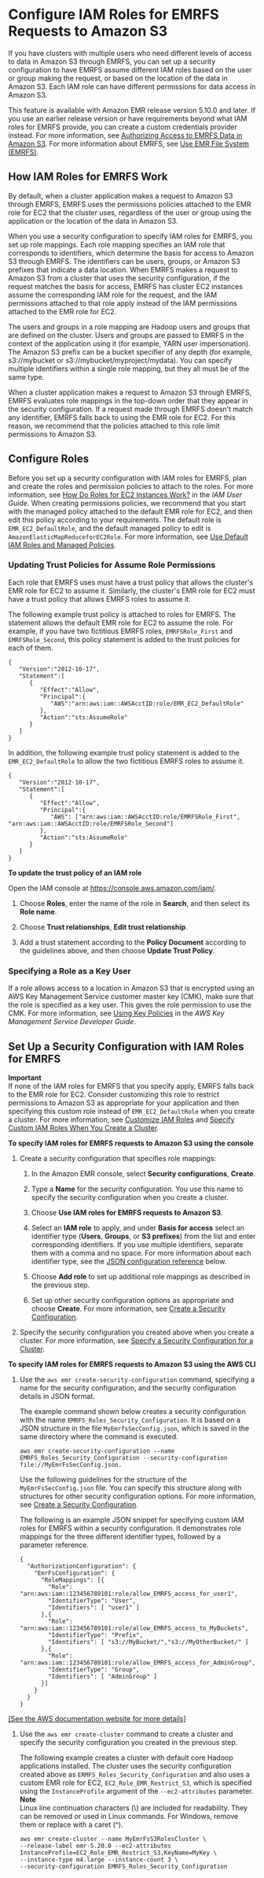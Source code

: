 # Configure IAM Roles for EMRFS Requests to Amazon S3<a name="emr-emrfs-iam-roles"></a>

If you have clusters with multiple users who need different levels of access to data in Amazon S3 through EMRFS, you can set up a security configuration to have EMRFS assume different IAM roles based on the user or group making the request, or based on the location of the data in Amazon S3\. Each IAM role can have different permissions for data access in Amazon S3\.

This feature is available with Amazon EMR release version 5\.10\.0 and later\. If you use an earlier release version or have requirements beyond what IAM roles for EMRFS provide, you can create a custom credentials provider instead\. For more information, see [Authorizing Access to EMRFS Data in Amazon S3](emr-plan-credentialsprovider.md)\. For more information about EMRFS, see [Use EMR File System \(EMRFS\)](emr-fs.md)\.

## How IAM Roles for EMRFS Work<a name="emr-emrfs-iam-roles-concepts"></a>

By default, when a cluster application makes a request to Amazon S3 through EMRFS, EMRFS uses the permissions policies attached to the EMR role for EC2 that the cluster uses, regardless of the user or group using the application or the location of the data in Amazon S3\.

When you use a security configuration to specify IAM roles for EMRFS, you set up role mappings\. Each role mapping specifies an IAM role that corresponds to identifiers, which determine the basis for access to Amazon S3 through EMRFS\. The identifiers can be users, groups, or Amazon S3 prefixes that indicate a data location\. When EMRFS makes a request to Amazon S3 from a cluster that uses the security configuration, if the request matches the basis for access, EMRFS has cluster EC2 instances assume the corresponding IAM role for the request, and the IAM permissions attached to that role apply instead of the IAM permissions attached to the EMR role for EC2\.

The users and groups in a role mapping are Hadoop users and groups that are defined on the cluster\. Users and groups are passed to EMRFS in the context of the application using it \(for example, YARN user impersonation\)\. The Amazon S3 prefix can be a bucket specifier of any depth \(for example, s3://mybucket or s3://mybucket/myproject/mydata\)\. You can specify multiple identifiers within a single role mapping, but they all must be of the same type\.

When a cluster application makes a request to Amazon S3 through EMRFS, EMRFS evaluates role mappings in the top\-down order that they appear in the security configuration\. If a request made through EMRFS doesn’t match any identifier, EMRFS falls back to using the EMR role for EC2\. For this reason, we recommend that the policies attached to this role limit permissions to Amazon S3\. 

## Configure Roles<a name="emr-emrfs-iam-roles-role-configuration"></a>

Before you set up a security configuration with IAM roles for EMRFS, plan and create the roles and permission policies to attach to the roles\. For more information, see [How Do Roles for EC2 Instances Work?](http://docs.aws.amazon.com/IAM/latest/UserGuide/id_roles_use_switch-role-ec2.html) in the *IAM User Guide*\. When creating permissions policies, we recommend that you start with the managed policy attached to the default EMR role for EC2, and then edit this policy according to your requirements\. The default role is `EMR_EC2_DefaultRole`, and the default managed policy to edit is `AmazonElasticMapReduceforEC2Role`\. For more information, see [Use Default IAM Roles and Managed Policies](emr-iam-roles-defaultroles.md)\.

### Updating Trust Policies for Assume Role Permissions<a name="w3ab1c21c19b9b5"></a>

Each role that EMRFS uses must have a trust policy that allows the cluster's EMR role for EC2 to assume it\. Similarly, the cluster's EMR role for EC2 must have a trust policy that allows EMRFS roles to assume it\.

The following example trust policy is attached to roles for EMRFS\. The statement allows the default EMR role for EC2 to assume the role\. For example, if you have two fictitious EMRFS roles, `EMRFSRole_First` and `EMRFSRole_Second`, this policy statement is added to the trust policies for each of them\.

```
{
   "Version":"2012-10-17",
   "Statement":[
      {
         "Effect":"Allow",
         "Principal":{
            "AWS":"arn:aws:iam::AWSAcctID:role/EMR_EC2_DefaultRole"
         },
         "Action":"sts:AssumeRole"
      }
   ]
}
```

In addition, the following example trust policy statement is added to the `EMR_EC2_DefaultRole` to allow the two fictitious EMRFS roles to assume it\.

```
{
   "Version":"2012-10-17",
   "Statement":[
      {
         "Effect":"Allow",
         "Principal":{
            "AWS": ["arn:aws:iam::AWSAcctID:role/EMRFSRole_First", "arn:aws:iam::AWSAcctID:role/EMRFSRole_Second"]
         },
         "Action":"sts:AssumeRole"
      }
   ]
}
```

**To update the trust policy of an IAM role**

Open the IAM console at [https://console\.aws\.amazon\.com/iam/](https://console.aws.amazon.com/iam/)\.

1. Choose **Roles**, enter the name of the role in **Search**, and then select its **Role name**\.

1. Choose **Trust relationships**, **Edit trust relationship**\.

1. Add a trust statement according to the **Policy Document** according to the guidelines above, and then choose **Update Trust Policy**\.

### Specifying a Role as a Key User<a name="w3ab1c21c19b9b7"></a>

If a role allows access to a location in Amazon S3 that is encrypted using an AWS Key Management Service customer master key \(CMK\), make sure that the role is specified as a key user\. This gives the role permission to use the CMK\. For more information, see [Using Key Policies](http://docs.aws.amazon.com/kms/latest/developerguide/key-policies.html#key-policy-default-allow-users) in the *AWS Key Management Service Developer Guide*\.

## Set Up a Security Configuration with IAM Roles for EMRFS<a name="emr-emrfs-iam-roles-setup"></a>

**Important**  
If none of the IAM roles for EMRFS that you specify apply, EMRFS falls back to the EMR role for EC2\. Consider customizing this role to restrict permissions to Amazon S3 as appropriate for your application and then specifying this custom role instead of `EMR_EC2_DefaultRole` when you create a cluster\. For more information, see [Customize IAM Roles](emr-iam-roles-custom.md) and [Specify Custom IAM Roles When You Create a Cluster](emr-iam-roles-custom.md#emr-iam-roles-launch-jobflow)\.

**To specify IAM roles for EMRFS requests to Amazon S3 using the console**

1. Create a security configuration that specifies role mappings:

   1. In the Amazon EMR console, select **Security configurations**, **Create**\.

   1. Type a **Name** for the security configuration\. You use this name to specify the security configuration when you create a cluster\.

   1. Choose **Use IAM roles for EMRFS requests to Amazon S3**\.

   1. Select an **IAM role** to apply, and under **Basis for access** select an identifier type \(**Users**, **Groups**, or **S3 prefixes**\) from the list and enter corresponding identifiers\. If you use multiple identifiers, separate them with a comma and no space\. For more information about each identifier type, see the [JSON configuration reference](#emrfs-seccfg-json) below\.

   1. Choose **Add role** to set up additional role mappings as described in the previous step\.

   1. Set up other security configuration options as appropriate and choose **Create**\. For more information, see [Create a Security Configuration](emr-create-security-configuration.md)\.

1. Specify the security configuration you created above when you create a cluster\. For more information, see [Specify a Security Configuration for a Cluster](emr-specify-security-configuration.md)\.

**To specify IAM roles for EMRFS requests to Amazon S3 using the AWS CLI**

1. Use the `aws emr create-security-configuration` command, specifying a name for the security configuration, and the security configuration details in JSON format\.

   The example command shown below creates a security configuration with the name `EMRFS_Roles_Security_Configuration`\. It is based on a JSON structure in the file `MyEmrfsSecConfig.json`, which is saved in the same directory where the command is executed\.

   ```
   aws emr create-security-configuration --name EMRFS_Roles_Security_Configuration --security-configuration file://MyEmrFsSecConfig.json.
   ```

   Use the following guidelines for the structure of the `MyEmrFsSecConfig.json` file\. You can specify this structure along with structures for other security configuration options\. For more information, see [Create a Security Configuration](emr-create-security-configuration.md)\.

   The following is an example JSON snippet for specifying custom IAM roles for EMRFS within a security configuration\. It demonstrates role mappings for the three different identifier types, followed by a parameter reference\. 

   ```
   {
     "AuthorizationConfiguration": {
       "EmrFsConfiguration": {
         "RoleMappings": [{
           "Role": "arn:aws:iam::123456789101:role/allow_EMRFS_access_for_user1",
           "IdentifierType": "User",
           "Identifiers": [ "user1" ]
         },{
           "Role": "arn:aws:iam::123456789101:role/allow_EMRFS_access_to_MyBuckets",
           "IdentifierType": "Prefix",
           "Identifiers": [ "s3://MyBucket/","s3://MyOtherBucket/" ]
         },{
           "Role": "arn:aws:iam::123456789101:role/allow_EMRFS_access_for_AdminGroup",
           "IdentifierType": "Group",
           "Identifiers": [ "AdminGroup" ]
         }]
       }
     }
   }
   ```    
[\[See the AWS documentation website for more details\]](http://docs.aws.amazon.com/emr/latest/ManagementGuide/emr-emrfs-iam-roles.html)

1. Use the `aws emr create-cluster` command to create a cluster and specify the security configuration you created in the previous step\. 

   The following example creates a cluster with default core Hadoop applications installed\. The cluster uses the security configuration created above as `ERMFS_Roles_Security_Configuration` and also uses a custom EMR role for EC2, `EC2_Role_EMR_Restrict_S3`, which is specified using the `InstanceProfile` argument of the `--ec2-attributes` parameter\.
**Note**  
Linux line continuation characters \(\\\) are included for readability\. They can be removed or used in Linux commands\. For Windows, remove them or replace with a caret \(^\)\.

   ```
   aws emr create-cluster --name MyEmrFsS3RolesCluster \
   --release-label emr-5.20.0 --ec2-attributes InstanceProfile=EC2_Role_EMR_Restrict_S3,KeyName=MyKey \
   --instance-type m4.large --instance-count 3 \
   --security-configuration EMRFS_Roles_Security_Configuration
   ```